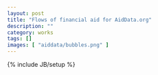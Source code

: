 ```yaml
---
layout: post
title: "Flows of financial aid for AidData.org"
description: ""
category: works
tags: []
images: [ "aiddata/bubbles.png" ]
---
```

{% include JB/setup %}
